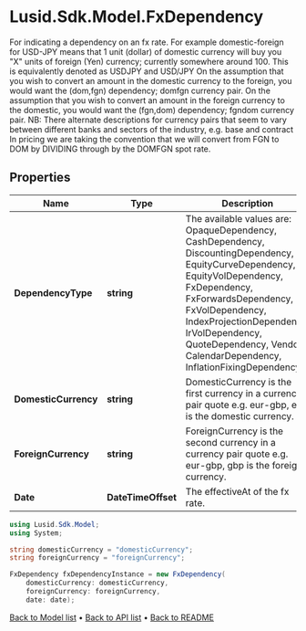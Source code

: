 # Lusid.Sdk.Model.FxDependency
For indicating a dependency on an fx rate.  For example domestic-foreign for USD-JPY  means that 1 unit (dollar) of domestic currency will buy you \"X\" units of foreign (Yen) currency; currently somewhere around 100.  This is equivalently denoted as USDJPY and USD/JPY                On the assumption that you wish to convert an amount in the domestic currency to the foreign, you would want the (dom,fgn) dependency; domfgn currency pair.  On the assumption that you wish to convert an amount in the foreign currency to the domestic, you would want the (fgn,dom) dependency; fgndom currency pair.                NB: There alternate descriptions for currency pairs that seem to vary between different banks and sectors of the industry, e.g. base and contract                In pricing we are taking the convention that we will convert from FGN to DOM by DIVIDING through by the DOMFGN spot rate.

## Properties

Name | Type | Description | Notes
------------ | ------------- | ------------- | -------------
**DependencyType** | **string** | The available values are: OpaqueDependency, CashDependency, DiscountingDependency, EquityCurveDependency, EquityVolDependency, FxDependency, FxForwardsDependency, FxVolDependency, IndexProjectionDependency, IrVolDependency, QuoteDependency, Vendor, CalendarDependency, InflationFixingDependency | 
**DomesticCurrency** | **string** | DomesticCurrency is the first currency in a currency pair quote e.g. eur-gbp, eur is the domestic currency. | 
**ForeignCurrency** | **string** | ForeignCurrency is the second currency in a currency pair quote e.g. eur-gbp, gbp is the foreign currency. | 
**Date** | **DateTimeOffset** | The effectiveAt of the fx rate. | 

```csharp
using Lusid.Sdk.Model;
using System;

string domesticCurrency = "domesticCurrency";
string foreignCurrency = "foreignCurrency";

FxDependency fxDependencyInstance = new FxDependency(
    domesticCurrency: domesticCurrency,
    foreignCurrency: foreignCurrency,
    date: date);
```

[Back to Model list](../README.md#documentation-for-models) &#8226; [Back to API list](../README.md#documentation-for-api-endpoints) &#8226; [Back to README](../README.md)
